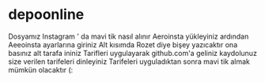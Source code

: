 # depoonline
Dosyamız Instagram ' da mavi tik nasıl alınır 
Aeroinsta yükleyiniz ardından Aeeoinsta ayarlarına giriniz 
Alt kısımda Rozet diye bişey yazıcaktır ona basınız  alt tarafa ininiz 
Tarifleri uygulayarak github.com'a geliniz kaydolunuz size verilen tarifeleri dinleyiniz
Tarifeleri uyguladıktan sonra mavi tik almak mümkün olacaktır (:
